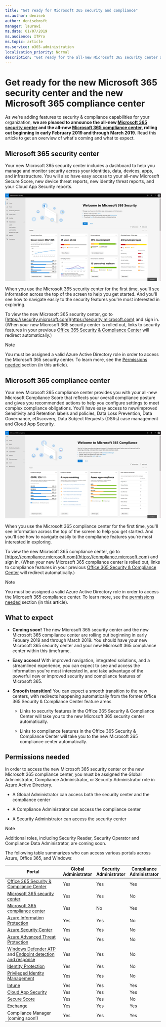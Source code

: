 ```yaml
---
title: "Get ready for Microsoft 365 security and compliance"
ms.author: deniseb
author: denisebmsft
manager: laurawi
ms.date: 01/07/2019
ms.audience: ITPro
ms.topic: article
ms.service: o365-administration
localization_priority: Normal
description: "Get ready for the all-new Microsoft 365 security center and compliance center"
---
```


# Get ready for the new Microsoft 365 security center and the new Microsoft 365 compliance center

As we're adding features to security & compliance capabilities for your organization, **we are pleased to announce the all-new [Microsoft 365 security center](#microsoft-365-security-center) and the all-new [Microsoft 365 compliance center](#microsoft-365-compliance-center), rolling out beginning in early February 2019 and through March 2019**. Read this article to get an overview of what's coming and what to expect.

## Microsoft 365 security center

Your new Microsoft 365 security center includes a dashboard to help you manage and monitor security across your identities, data, devices, apps, and infrastructure. You will also have easy access to your all-new Microsoft Secure Score, new device threat reports, new identity threat reports, and your Cloud App Security reports. 

![New Microsoft 365 security center](media/m365-security-center.png)

When you use the Microsoft 365 security center for the first time, you'll see information across the top of the screen to help you get started. And you'll see how to navigate easily to the security features you're most interested in exploring.

To view the new Microsoft 365 security center, go to [https://security.microsoft.com](https://security.microsoft.com) and sign in. (When your new Microsoft 365 security center is rolled out, links to security features in your previous [Office 365 Security & Compliance Center](https://protection.office.com) will redirect automatically.) 

> [!NOTE]
> You must be assigned a valid Azure Active Directory role in order to access the Microsoft 365 security center. To learn more, see the [Permissions needed](#permissions-needed) section (in this article).

## Microsoft 365 compliance center

Your new Microsoft 365 compliance center provides you with your all-new Microsoft Compliance Score that reflects your overall compliance posture and gives you recommended actions to help you configure settings to meet complex compliance obligations. You’ll have easy access to new/improved Sensitivity and Retention labels and policies, Data Loss Prevention, Data Governance, eDiscovery, Data Subject Requests (DSRs) case management and Cloud App Security.

![Microsoft 365 compliance center](media/m365-compliance-center.png)

When you use the Microsoft 365 compliance center for the first time, you'll see information across the top of the screen to help you get started. And you'll see how to navigate easily to the compliance features you're most interested in exploring.

To view the new Microsoft 365 compliance center, go to [https://compliance.microsoft.com](https://compliance.microsoft.com) and sign in. (When your new Microsoft 365 compliance center is rolled out, links to compliance features in your previous [Office 365 Security & Compliance Center](https://protection.office.com) will redirect automatically.) 

> [!NOTE]
> You must be assigned a valid Azure Active Directory role in order to access the Microsoft 365 compliance center. To learn more, see the [permissions needed](#permissions-needed-to-access-the-new-security-center-and-the-new-compliance-center) section (in this article).

## What to expect

- **Coming soon!** The new Microsoft 365 security center and the new Microsoft 365 compliance center are rolling out beginning in early Febuary 2019 and through March 2019. You should have your new Microsoft 365 security center and your new Microsoft 365 compliance center within this timeframe.

- **Easy access!** With improved navigation, integrated solutions, and a streamlined experience, you can expect to see and access the information you're most interested in, and take advantage of the powerful new or improved security and compliance features of Microsoft 365.

- **Smooth transition!** You can expect a smooth transition to the new centers, with redirects happening automatically from the former Office 365 Security & Compliance Center feature areas. 

    - Links to security features in the Office 365 Security & Compliance Center will take you to the new Microsoft 365 security center automatically. 

    - Links to compliance features in the Office 365 Security & Compliance Center will take you to the new Microsoft 365 compliance center automatically.

## Permissions needed

In order to access the new Microsoft 365 security center or the new Microsoft 365 compliance center, you must be assigned the Global Administrator, Compliance Administrator, or Security Administrator role in Azure Active Directory.

- A Global Administrator can access both the security center and the compliance center

- A Compliance Administrator can access the compliance center

- A Security Administrator can access the security center

> [!NOTE]
> Additional roles, including Security Reader, Security Operator and Compliance Data Administrator, are coming soon.

The following table summarizes who can access various portals across Azure, Office 365, and Windows:

|Portal  |Global<br/>Administrator  |Security <br/>Administrator  |Compliance<br/>Administrator  |
|---------|---------|---------|---------|
|[Office 365 Security & Compliance Center](https://protection.office.com) |Yes |Yes  |Yes |
|[Microsoft 365 security center](https://security.microsoft.com) |Yes  | Yes  | No        |
|[Microsoft 365 compliance center](https://compliance.microsoft.com) | Yes | No | Yes |
|[Azure Information Protection](https://docs.microsoft.com/azure/information-protection) |Yes |Yes |No |
|[Azure Security Center](https://docs.microsoft.com/azure/security-center/)  |Yes |Yes |No |
|[Azure Advanced Threat Protection](https://docs.microsoft.com/azure-advanced-threat-protection/what-is-atp)  |Yes |Yes |No |
|[Windows Defender ATP](https://docs.microsoft.com/windows/security/threat-protection/windows-defender-atp/windows-defender-advanced-threat-protection?ocid=tia-260153000#windows-defender-atp) and  [Endpoint detection and response](https://docs.microsoft.com/windows/security/threat-protection/windows-defender-atp/overview-endpoint-detection-response)     |Yes |Yes |No |
|[Identity Protection](https://docs.microsoft.com/azure/active-directory/identity-protection)     |Yes |Yes |No |
|[Privileged Identity Management](https://docs.microsoft.com/azure/active-directory/privileged-identity-management)     |Yes |Yes |No |
|[Intune](https://docs.microsoft.com/intune)     |Yes |Yes |Yes |
|[Cloud App Security](https://docs.microsoft.com/cloud-app-security/)     |Yes |Yes |Yes |
|[Secure Score](https://docs.microsoft.com/office365/securitycompliance/office-365-secure-score)     |Yes |Yes |No |
|[Exchange](https://docs.microsoft.com/exchange/)     |Yes |Yes |Yes |
|Compliance Manager (coming soon!) |Yes | Yes |Yes  |





